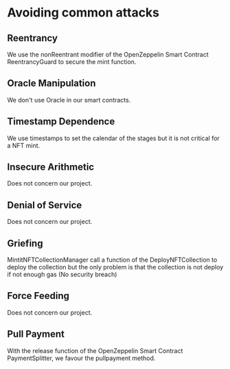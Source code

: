 # Avoiding common attacks

## Reentrancy

We use the nonReentrant modifier of the OpenZeppelin Smart Contract ReentrancyGuard to secure the mint function.

## Oracle Manipulation

We don't use Oracle in our smart contracts.

## Timestamp Dependence

We use timestamps to set the calendar of the stages but it is not critical for a NFT mint.

## Insecure Arithmetic

Does not concern our project.

## Denial of Service

Does not concern our project.

## Griefing

MintitNFTCollectionManager call a function of the DeployNFTCollection to deploy the collection but the only problem is that the collection is not deploy if not enough gas (No security breach)

## Force Feeding

Does not concern our project.

## Pull Payment

With the release function of the OpenZeppelin Smart Contract PaymentSplitter, we favour the pullpayment method.